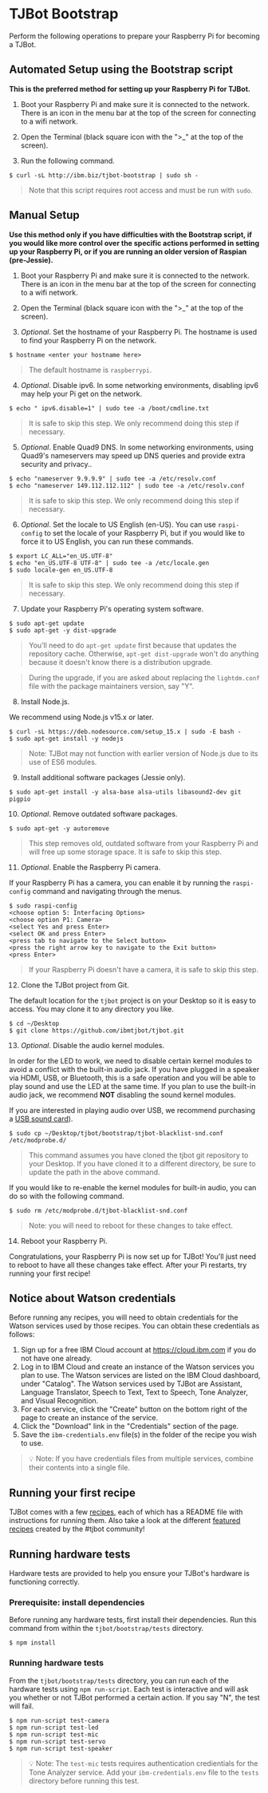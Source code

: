 # TJBot Bootstrap

Perform the following operations to prepare your Raspberry Pi for becoming a TJBot.

## Automated Setup using the Bootstrap script

**This is the preferred method for setting up your Raspberry Pi for TJBot.**

1. Boot your Raspberry Pi and make sure it is connected to the network. There is an icon in the menu bar at the top of the screen for connecting to a wifi network.

2. Open the Terminal (black square icon with the ">\_" at the top of the screen).

3. Run the following command.

```
$ curl -sL http://ibm.biz/tjbot-bootstrap | sudo sh -
```

> Note that this script requires root access and must be run with `sudo`.

## Manual Setup

**Use this method only if you have difficulties with the Bootstrap script, if you would like more control over the specific actions performed in setting up your Raspberry Pi, or if you are running an older version of Raspian (pre-Jessie).**

1. Boot your Raspberry Pi and make sure it is connected to the network. There is an icon in the menu bar at the top of the screen for connecting to a wifi network.

2. Open the Terminal (black square icon with the ">\_" at the top of the screen).

3. _Optional_. Set the hostname of your Raspberry Pi. The hostname is used to find your Raspberry Pi on the network.

```
$ hostname <enter your hostname here>
```

> The default hostname is `raspberrypi`.

4. _Optional_. Disable ipv6. In some networking environments, disabling ipv6 may help your Pi get on the network.

```
$ echo " ipv6.disable=1" | sudo tee -a /boot/cmdline.txt
```

> It is safe to skip this step. We only recommend doing this step if necessary.

5. _Optional_. Enable Quad9 DNS. In some networking environments, using Quad9's nameservers may speed up DNS queries and provide extra security and privacy..

```
$ echo "nameserver 9.9.9.9" | sudo tee -a /etc/resolv.conf
$ echo "nameserver 149.112.112.112" | sudo tee -a /etc/resolv.conf
```

> It is safe to skip this step. We only recommend doing this step if necessary.

6. _Optional_. Set the locale to US English (en-US). You can use `raspi-config` to set the locale of your Raspberry Pi, but if you would like to force it to US English, you can run these commands.

```
$ export LC_ALL="en_US.UTF-8"
$ echo "en_US.UTF-8 UTF-8" | sudo tee -a /etc/locale.gen
$ sudo locale-gen en_US.UTF-8
```

> It is safe to skip this step. We only recommend doing this step if necessary.

7. Update your Raspberry Pi's operating system software.

```
$ sudo apt-get update
$ sudo apt-get -y dist-upgrade
```

> You’ll need to do `apt-get update` first because that updates the repository cache. Otherwise, `apt-get dist-upgrade` won't do anything because it doesn't know there is a distribution upgrade.

> During the upgrade, if you are asked about replacing the `lightdm.conf` file with the package maintainers version, say "Y".

8. Install Node.js.

We recommend using Node.js v15.x or later.

```
$ curl -sL https://deb.nodesource.com/setup_15.x | sudo -E bash -
$ sudo apt-get install -y nodejs
```

> Note: TJBot may not function with earlier version of Node.js due to its use of ES6 modules.

9. Install additional software packages (Jessie only).

```
$ sudo apt-get install -y alsa-base alsa-utils libasound2-dev git pigpio
```

10. _Optional_. Remove outdated software packages.

```
$ sudo apt-get -y autoremove
```

> This step removes old, outdated software from your Raspberry Pi and will free up some storage space. It is safe to skip this step.

11. _Optional_. Enable the Raspberry Pi camera.

If your Raspberry Pi has a camera, you can enable it by running the `raspi-config` command and navigating through the menus.

```
$ sudo raspi-config
<choose option 5: Interfacing Options>
<choose option P1: Camera>
<select Yes and press Enter>
<select OK and press Enter>
<press tab to navigate to the Select button>
<press the right arrow key to navigate to the Exit button>
<press Enter>
```

> If your Raspberry Pi doesn't have a camera, it is safe to skip this step.

12. Clone the TJBot project from Git.

The default location for the `tjbot` project is on your Desktop so it is easy to access. You may clone it to any directory you like.

```
$ cd ~/Desktop
$ git clone https://github.com/ibmtjbot/tjbot.git
```

13. _Optional_. Disable the audio kernel modules.

In order for the LED to work, we need to disable certain kernel modules to avoid a conflict with the built-in audio jack. If you have plugged in a speaker via HDMI, USB, or Bluetooth, this is a safe operation and you will be able to play sound and use the LED at the same time. If you plan to use the built-in audio jack, we recommend **NOT** disabling the sound kernel modules.

If you are interested in playing audio over USB, we recommend purchasing a [USB sound card](https://www.amazon.com/Virtual-Channel-Audio-Adapter-Notebook/dp/B00M3UWE3Q/)).

```
$ sudo cp ~/Desktop/tjbot/bootstrap/tjbot-blacklist-snd.conf /etc/modprobe.d/
```

> This command assumes you have cloned the tjbot git repository to your Desktop. If you have cloned it to a different directory, be sure to update the path in the above command.

If you would like to re-enable the kernel modules for built-in audio, you can do so with the following command.

```
$ sudo rm /etc/modprobe.d/tjbot-blacklist-snd.conf
```

> Note: you will need to reboot for these changes to take effect.

14. Reboot your Raspberry Pi.

Congratulations, your Raspberry Pi is now set up for TJBot!  You'll just need to reboot to have all these changes take effect. After your Pi restarts, try running your first recipe!

## Notice about Watson credentials
Before running any recipes, you will need to obtain credentials for the Watson services used by those recipes. You can obtain these credentials as follows:

1. Sign up for a free IBM Cloud account at https://cloud.ibm.com if you do not have one already.
2. Log in to IBM Cloud and create an instance of the Watson services you plan to use. The Watson services are listed on the IBM Cloud dashboard, under "Catalog". The Watson services used by TJBot are Assistant, Language Translator, Speech to Text, Text to Speech, Tone Analyzer, and Visual Recognition.
3. For each service, click the "Create" button on the bottom right of the page to create an instance of the service.
4. Click the "Download" link in the "Credentials" section of the page.
5. Save the `ibm-credentials.env` file(s) in the folder of the recipe you wish to use.

> 💡 Note: If you have credentials files from multiple services, combine their contents into a single file.

## Running your first recipe
TJBot comes with a few [recipes](https://github.com/ibmtjbot/tjbot/tree/master/recipes), each of which has a README file with instructions for running them. Also take a look at the different [featured recipes](https://github.com/ibmtjbot/tjbot/tree/master/featured) created by the #tjbot community!

## Running hardware tests
Hardware tests are provided to help you ensure your TJBot's hardware is functioning correctly. 

### Prerequisite: install dependencies
Before running any hardware tests, first install their dependencies. Run this command from within the `tjbot/bootstrap/tests` directory.

```
$ npm install
```

### Running hardware tests
 From the `tjbot/bootstrap/tests` directory, you can run each of the hardware tests using `npm run-script`. Each test is interactive and will ask you whether or not TJBot performed a certain action. If you say "N", the test will fail.

```
$ npm run-script test-camera
$ npm run-script test-led
$ npm run-script test-mic
$ npm run-script test-servo
$ npm run-script test-speaker
```

> 💡 Note: The `test-mic` tests requires authentication credientials for the Tone Analyzer service. Add your `ibm-credentials.env` file to the `tests` directory before running this test.
